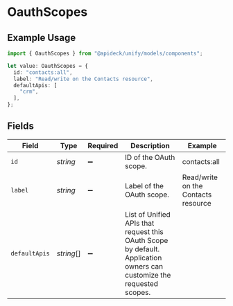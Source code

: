 # OauthScopes

## Example Usage

```typescript
import { OauthScopes } from "@apideck/unify/models/components";

let value: OauthScopes = {
  id: "contacts:all",
  label: "Read/write on the Contacts resource",
  defaultApis: [
    "crm",
  ],
};
```

## Fields

| Field                                                                                                                 | Type                                                                                                                  | Required                                                                                                              | Description                                                                                                           | Example                                                                                                               |
| --------------------------------------------------------------------------------------------------------------------- | --------------------------------------------------------------------------------------------------------------------- | --------------------------------------------------------------------------------------------------------------------- | --------------------------------------------------------------------------------------------------------------------- | --------------------------------------------------------------------------------------------------------------------- |
| `id`                                                                                                                  | *string*                                                                                                              | :heavy_minus_sign:                                                                                                    | ID of the OAuth scope.                                                                                                | contacts:all                                                                                                          |
| `label`                                                                                                               | *string*                                                                                                              | :heavy_minus_sign:                                                                                                    | Label of the OAuth scope.                                                                                             | Read/write on the Contacts resource                                                                                   |
| `defaultApis`                                                                                                         | *string*[]                                                                                                            | :heavy_minus_sign:                                                                                                    | List of Unified APIs that request this OAuth Scope by default. Application owners can customize the requested scopes. |                                                                                                                       |